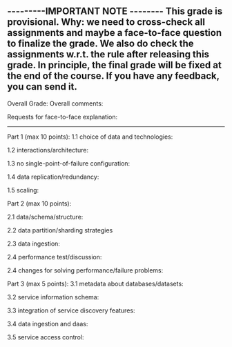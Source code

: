 ---------IMPORTANT NOTE --------
This grade is provisional.
Why: we need to cross-check all assignments and maybe a face-to-face question to finalize the grade. We also do check the assignments w.r.t. the rule after releasing this grade. In principle, the final grade will be fixed at the end of the course. If you have any feedback, you can send it.
----------------

Overall Grade:
Overall comments:

Requests for face-to-face explanation:

-----------------
Part 1 (max 10 points):
1.1	choice of data and technologies:

1.2	interactions/architecture:

1.3	no single-point-of-failure configuration:

1.4 data replication/redundancy:

1.5	scaling:


Part 2 (max 10 points):

2.1	data/schema/structure:

2.2	data partition/sharding strategies

2.3	data ingestion:

2.4	performance test/discussion:

2.4	changes for solving performance/failure problems:

Part 3 (max 5 points):
3.1	metadata about databases/datasets:

3.2	service information schema:

3.3	integration of service discovery features:

3.4	data ingestion and daas:

3.5	service access control:
 
